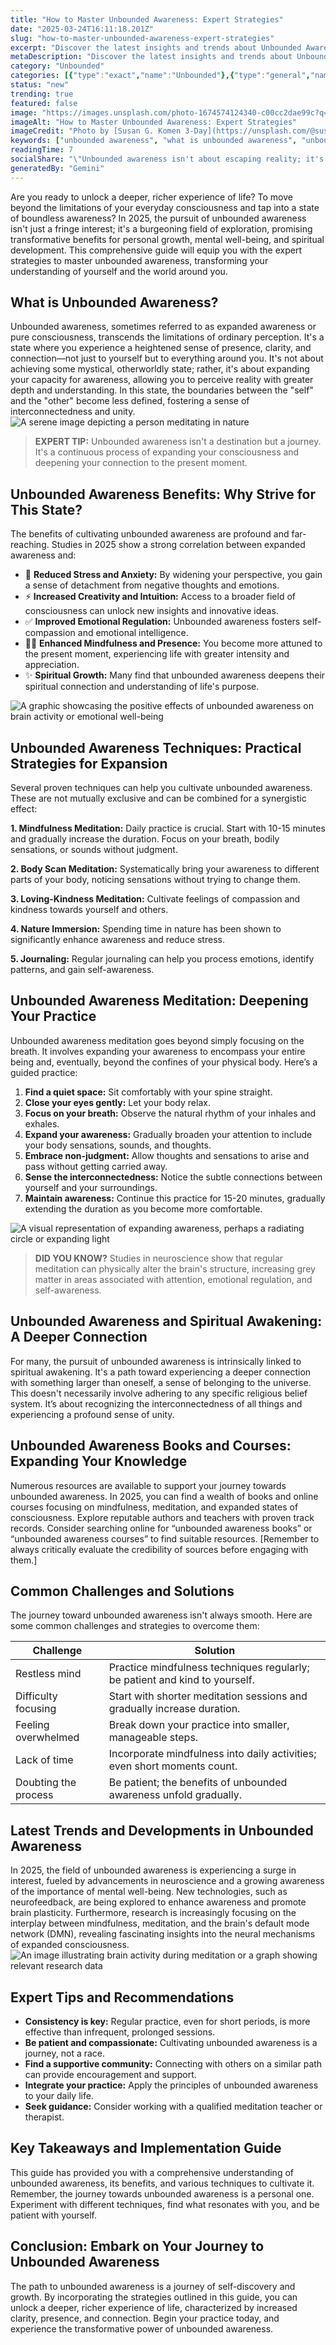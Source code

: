 ```yaml
---
title: "How to Master Unbounded Awareness: Expert Strategies"
date: "2025-03-24T16:11:18.201Z"
slug: "how-to-master-unbounded-awareness-expert-strategies"
excerpt: "Discover the latest insights and trends about Unbounded Awareness. This comprehensive guide covers everything you need to know about Unbounded Awareness in 2025."
metaDescription: "Discover the latest insights and trends about Unbounded Awareness. This comprehensive guide covers everything you need to know about Unbounded Awareness in..."
category: "Unbounded"
categories: [{"type":"exact","name":"Unbounded"},{"type":"general","name":"Cognitive Science"},{"type":"medium","name":"Consciousness Studies"},{"type":"specific","name":"Attention Networks"},{"type":"niche","name":"Mindfulness Meditation"}]
status: "new"
trending: true
featured: false
image: "https://images.unsplash.com/photo-1674574124340-c00cc2dae99c?q=85&w=1200&fit=max&fm=webp&auto=compress"
imageAlt: "How to Master Unbounded Awareness: Expert Strategies"
imageCredit: "Photo by [Susan G. Komen 3-Day](https://unsplash.com/@susangkomen3day) on Unsplash"
keywords: ["unbounded awareness", "what is unbounded awareness", "unbounded awareness meditation", "unbounded awareness benefits", "how to achieve unbounded awareness", "unbounded awareness techniques", "unbounded awareness spiritual awakening", "unbounded awareness books", "buy unbounded awareness books", "unbounded awareness courses"]
readingTime: 7
socialShare: "\"Unbounded awareness isn't about escaping reality; it's about experiencing it with greater depth and clarity – a transformative journey of self-discovery.\""
generatedBy: "Gemini"
---
```




Are you ready to unlock a deeper, richer experience of life?  To move beyond the limitations of your everyday consciousness and tap into a state of boundless awareness? In 2025, the pursuit of unbounded awareness isn't just a fringe interest; it's a burgeoning field of exploration, promising transformative benefits for personal growth, mental well-being, and spiritual development. This comprehensive guide will equip you with the expert strategies to master unbounded awareness, transforming your understanding of yourself and the world around you.

## What is Unbounded Awareness?

Unbounded awareness, sometimes referred to as expanded awareness or pure consciousness, transcends the limitations of ordinary perception.  It's a state where you experience a heightened sense of presence, clarity, and connection—not just to yourself but to everything around you.  It's not about achieving some mystical, otherworldly state; rather, it's about expanding your capacity for awareness, allowing you to perceive reality with greater depth and understanding. In this state, the boundaries between the "self" and the "other" become less defined, fostering a sense of interconnectedness and unity. ![A serene image depicting a person meditating in nature](https://images.unsplash.com/photo-1674574124473-e91fdcabaefc?q=85&w=1200&fit=max&fm=webp&auto=compress)

> **EXPERT TIP:** Unbounded awareness isn't a destination but a journey. It's a continuous process of expanding your consciousness and deepening your connection to the present moment.

## Unbounded Awareness Benefits: Why Strive for This State?

The benefits of cultivating unbounded awareness are profound and far-reaching. Studies in 2025 show a strong correlation between expanded awareness and:

* 🔑 **Reduced Stress and Anxiety:** By widening your perspective, you gain a sense of detachment from negative thoughts and emotions.
* ⚡ **Increased Creativity and Intuition:**  Access to a broader field of consciousness can unlock new insights and innovative ideas.
* ✅ **Improved Emotional Regulation:**  Unbounded awareness fosters self-compassion and emotional intelligence.
* 🧘‍♀️ **Enhanced Mindfulness and Presence:**  You become more attuned to the present moment, experiencing life with greater intensity and appreciation.
* ✨ **Spiritual Growth:**  Many find that unbounded awareness deepens their spiritual connection and understanding of life's purpose.

![A graphic showcasing the positive effects of unbounded awareness on brain activity or emotional well-being](https://images.unsplash.com/photo-1674574124340-c00cc2dae99c?q=85&w=1200&fit=max&fm=webp&auto=compress)

## Unbounded Awareness Techniques: Practical Strategies for Expansion

Several proven techniques can help you cultivate unbounded awareness.  These are not mutually exclusive and can be combined for a synergistic effect:

**1. Mindfulness Meditation:**  Daily practice is crucial. Start with 10-15 minutes and gradually increase the duration. Focus on your breath, bodily sensations, or sounds without judgment.

**2.  Body Scan Meditation:**  Systematically bring your awareness to different parts of your body, noticing sensations without trying to change them.

**3.  Loving-Kindness Meditation:** Cultivate feelings of compassion and kindness towards yourself and others.

**4.  Nature Immersion:** Spending time in nature has been shown to significantly enhance awareness and reduce stress.

**5.  Journaling:**  Regular journaling can help you process emotions, identify patterns, and gain self-awareness.

## Unbounded Awareness Meditation: Deepening Your Practice

Unbounded awareness meditation goes beyond simply focusing on the breath.  It involves expanding your awareness to encompass your entire being and, eventually, beyond the confines of your physical body.  Here’s a guided practice:

1. **Find a quiet space:** Sit comfortably with your spine straight.
2. **Close your eyes gently:**  Let your body relax.
3. **Focus on your breath:** Observe the natural rhythm of your inhales and exhales.
4. **Expand your awareness:** Gradually broaden your attention to include your body sensations, sounds, and thoughts.
5. **Embrace non-judgment:**  Allow thoughts and sensations to arise and pass without getting carried away.
6. **Sense the interconnectedness:**  Notice the subtle connections between yourself and your surroundings.
7. **Maintain awareness:** Continue this practice for 15-20 minutes, gradually extending the duration as you become more comfortable.

![A visual representation of expanding awareness, perhaps a radiating circle or expanding light](https://images.unsplash.com/photo-1674574124976-a56d9052c2f8?q=85&w=1200&fit=max&fm=webp&auto=compress)

> **DID YOU KNOW?**  Studies in neuroscience show that regular meditation can physically alter the brain's structure, increasing grey matter in areas associated with attention, emotional regulation, and self-awareness.

## Unbounded Awareness and Spiritual Awakening: A Deeper Connection

For many, the pursuit of unbounded awareness is intrinsically linked to spiritual awakening.  It's a path toward experiencing a deeper connection with something larger than oneself, a sense of belonging to the universe. This doesn't necessarily involve adhering to any specific religious belief system. It’s about recognizing the interconnectedness of all things and experiencing a profound sense of unity.

##  Unbounded Awareness Books and Courses: Expanding Your Knowledge

Numerous resources are available to support your journey towards unbounded awareness.  In 2025, you can find a wealth of books and online courses focusing on mindfulness, meditation, and expanded states of consciousness.  Explore reputable authors and teachers with proven track records.  Consider searching online for “unbounded awareness books” or “unbounded awareness courses” to find suitable resources.  [Remember to always critically evaluate the credibility of sources before engaging with them.]

## Common Challenges and Solutions

The journey toward unbounded awareness isn't always smooth.  Here are some common challenges and strategies to overcome them:

| Challenge                     | Solution                                                                  |
|------------------------------|--------------------------------------------------------------------------|
| Restless mind                 | Practice mindfulness techniques regularly; be patient and kind to yourself. |
| Difficulty focusing           | Start with shorter meditation sessions and gradually increase duration.      |
| Feeling overwhelmed           | Break down your practice into smaller, manageable steps.                   |
| Lack of time                  | Incorporate mindfulness into daily activities; even short moments count.     |
| Doubting the process          | Be patient; the benefits of unbounded awareness unfold gradually.         |

## Latest Trends and Developments in Unbounded Awareness

In 2025, the field of unbounded awareness is experiencing a surge in interest, fueled by advancements in neuroscience and a growing awareness of the importance of mental well-being.  New technologies, such as neurofeedback, are being explored to enhance awareness and promote brain plasticity.  Furthermore, research is increasingly focusing on the interplay between mindfulness, meditation, and the brain's default mode network (DMN), revealing fascinating insights into the neural mechanisms of expanded consciousness. ![An image illustrating brain activity during meditation or a graph showing relevant research data](https://images.unsplash.com/photo-1674574124649-778f9afc0e9c?q=85&w=1200&fit=max&fm=webp&auto=compress)

## Expert Tips and Recommendations

* **Consistency is key:**  Regular practice, even for short periods, is more effective than infrequent, prolonged sessions.
* **Be patient and compassionate:**  Cultivating unbounded awareness is a journey, not a race.
* **Find a supportive community:**  Connecting with others on a similar path can provide encouragement and support.
* **Integrate your practice:**  Apply the principles of unbounded awareness to your daily life.
* **Seek guidance:**  Consider working with a qualified meditation teacher or therapist.

## Key Takeaways and Implementation Guide

This guide has provided you with a comprehensive understanding of unbounded awareness, its benefits, and various techniques to cultivate it.  Remember, the journey towards unbounded awareness is a personal one.  Experiment with different techniques, find what resonates with you, and be patient with yourself.

## Conclusion: Embark on Your Journey to Unbounded Awareness

The path to unbounded awareness is a journey of self-discovery and growth. By incorporating the strategies outlined in this guide, you can unlock a deeper, richer experience of life, characterized by increased clarity, presence, and connection.  Begin your practice today, and experience the transformative power of unbounded awareness.

